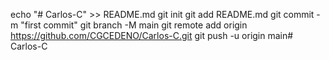echo "# Carlos-C" >> README.md
git init
git add README.md
git commit -m "first commit"
git branch -M main
git remote add origin https://github.com/CGCEDENO/Carlos-C.git
git push -u origin main# Carlos-C
